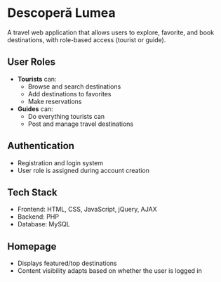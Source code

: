 # Descoperă Lumea 

A travel web application that allows users to explore, favorite, and book destinations, with role-based access (tourist or guide).

## User Roles
- **Tourists** can:
  - Browse and search destinations
  - Add destinations to favorites
  - Make reservations
- **Guides** can:
  - Do everything tourists can
  - Post and manage travel destinations

## Authentication
- Registration and login system
- User role is assigned during account creation

## Tech Stack
- Frontend: HTML, CSS, JavaScript, jQuery, AJAX  
- Backend: PHP  
- Database: MySQL

## Homepage
- Displays featured/top destinations
- Content visibility adapts based on whether the user is logged in
